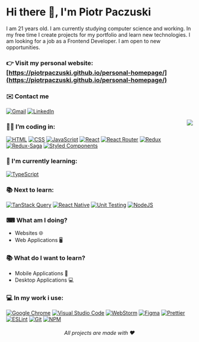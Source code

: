 # Hi there 👋, I'm Piotr Paczuski

I am 21 years old. I am currently studying computer science and working. In my free time I create projects for my portfolio and learn new technologies. I am looking for a job as a Frontend Developer. I am open to new opportunities.

### 👉 Visit my personal website: [https://piotrpaczuski.github.io/personal-homepage/](https://piotrpaczuski.github.io/personal-homepage/)

### ✉️ Contact me
[![Gmail](https://img.shields.io/badge/gmail-D14836.svg?style=for-the-badge&logo=gmail&logoColor=white)](mailto:paczuskipio@gmail.com)
[![LinkedIn](https://img.shields.io/badge/linkedin-%230077B5.svg?style=for-the-badge&logo=linkedin&logoColor=white)](https://www.linkedin.com/in/piotr-paczuski/)

<img align="right" src="https://github-readme-stats.vercel.app/api/top-langs/?username=piotrpaczuski&layout=compact&theme=dark">

### 👨‍💻 I’m coding in:

[![HTML](https://img.shields.io/badge/HTML5-E34F26.svg?style=for-the-badge&logo=html5&logoColor=white)](https://developer.mozilla.org/en-US/docs/Learn/Getting_started_with_the_web/HTML_basics)
[![CSS](https://img.shields.io/badge/CSS3-1572B6.svg?style=for-the-badge&logo=css3&logoColor=white)](https://developer.mozilla.org/en-US/docs/Learn/Getting_started_with_the_web/CSS_basics)
[![JavaScript](https://img.shields.io/badge/JavaScript%20ES6+%20-F7DF1E.svg?style=for-the-badge&logo=javascript&logoColor=black)](https://developer.mozilla.org/en-US/docs/Web/JavaScript)
[![React](https://img.shields.io/badge/react-%2320232a.svg?style=for-the-badge&logo=react&logoColor=%2361DAFB)](https://reactjs.org/)
[![React Router](https://img.shields.io/badge/-React%20Router-%23CA4245.svg?style=for-the-badge&logo=react-router&logoColor=white)](https://reactrouter.com/en/main)
[![Redux](https://img.shields.io/badge/-Redux-764ABC.svg?style=for-the-badge&logo=redux&logoColor=white)](https://redux.js.org/)
[![Redux-Saga](https://img.shields.io/badge/-Redux--Saga-764ABC.svg?style=for-the-badge&logo=redux-saga&logoColor=white)](https://redux-saga.js.org/)
[![Styled Components](https://img.shields.io/badge/-Styled%20Components-DB7093.svg?style=for-the-badge&logo=styled-components&logoColor=white)](https://styled-components.com/)

### 🌱 I'm currently learning:

[![TypeScript](https://img.shields.io/badge/TYPESCRIPT-3178c6.svg?style=for-the-badge&logo=typescript&logoColor=white)](https://www.typescriptlang.org/)

### 📚 Next to learn:

[![TanStack Query](https://img.shields.io/badge/-TanStack%20Query-%2320232a.svg?style=for-the-badge&logo=react&logoColor=%2361DAFB)](https://tanstack.com/query/latest)
[![React Native](https://img.shields.io/badge/-React%20Native-%2320232a.svg?style=for-the-badge&logo=react&logoColor=%2361DAFB)](https://reactnative.dev/)
[![Unit Testing](https://img.shields.io/badge/-Unit%20testing-%23E5E5E5.svg?style=for-the-badge&logo=jest&logoColor=C21325)](#)
[![NodeJS](https://img.shields.io/badge/NODEJS-339933.svg?style=for-the-badge&logo=node.js&logoColor=white)](https://nodejs.org/en/)

### ⌨ What am I doing?

-   Websites 🌐
-   Web Applications 🖥

### 📚 What do I want to learn?

-   Mobile Applications 📱
-   Desktop Applications 💻

### 💻 In my work i use:

[![Google Chrome](https://img.shields.io/badge/Google_chrome-4285F4.svg?style=for-the-badge&logo=Google-chrome&logoColor=white)](https://www.google.com/intl/pl_pl/chrome/)
[![Visual Studio Code](https://img.shields.io/badge/Visual_Studio_Code-0078D4.svg?style=for-the-badge&logo=visual%20studio%20code&logoColor=white)](https://code.visualstudio.com/)
[![WebStorm](https://img.shields.io/badge/webstorm-143.svg?style=for-the-badge&logo=webstorm&logoColor=white&color=black)](https://www.jetbrains.com/webstorm/)
[![Figma](https://img.shields.io/badge/-Figma-F24E1E.svg?style=for-the-badge&logo=figma&logoColor=white)](https://www.figma.com/)
[![Prettier](https://img.shields.io/badge/prettier-1A2C34.svg?style=for-the-badge&logo=prettier&logoColor=F7BA3E)](https://prettier.io/)
[![ESLint](https://img.shields.io/badge/ESLint-4b32c3.svg?style=for-the-badge&logo=eslint&logoColor=white)](https://eslint.org/)
[![Git](https://img.shields.io/badge/Git-F05032.svg?style=for-the-badge&logo=git&logoColor=white)](https://git-scm.com/)
[![NPM](https://img.shields.io/badge/-NPM-%23CB3837.svg?style=for-the-badge&logo=npm&logoColor=white)](https://www.npmjs.com/)

<h6 align=center> All projects are made with ❤</h6>
